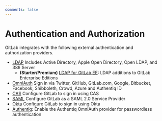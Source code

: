 ```yaml
---
comments: false
---
```


# Authentication and Authorization

GitLab integrates with the following external authentication and authorization
providers.

- [LDAP](ldap.md) Includes Active Directory, Apple Open Directory, Open LDAP,
  and 389 Server
  - **(Starter/Premium)** [LDAP for GitLab EE](ldap-ee.md): LDAP additions to GitLab Enterprise Editions
- [OmniAuth](../../integration/omniauth.md) Sign in via Twitter, GitHub, GitLab.com, Google,
  Bitbucket, Facebook, Shibboleth, Crowd, Azure and Authentiq ID
- [CAS](../../integration/cas.md) Configure GitLab to sign in using CAS
- [SAML](../../integration/saml.md) Configure GitLab as a SAML 2.0 Service Provider
- [Okta](okta.md) Configure GitLab to sign in using Okta
- [Authentiq](authentiq.md): Enable the Authentiq OmniAuth provider for passwordless authentication
